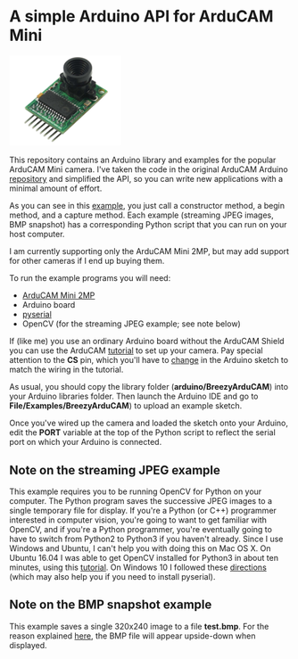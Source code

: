 # A simple Arduino API for ArduCAM Mini

<img src="image.png" width=200>

This repository contains an Arduino library and examples for the popular ArduCAM Mini camera. 
I've taken the code in the original ArduCAM Arduino [repository](https://github.com/ArduCAM/Arduino) 
and simplified the API, so you can write new applications with a minimal amount of effort.  

As you can see in this 
<a href="https://github.com/simondlevy/BreezyArduCAM/blob/master/arduino/BreezyArduCAM/examples/JPEGStream/JPEGStream.ino#L27-L45">example</a>,
you just call a constructor method, a begin method, and a capture method.
Each example
(streaming JPEG images, BMP snapshot) has a corresponding Python script that you can run on your host 
computer.

I am currently supporting only the ArduCAM Mini 2MP, but may add support for other cameras if I end
up buying them.

To run the example programs you will need:

<ul>
<li> <a href="http://www.arducam.com/tag/arducam-mini">ArduCAM Mini 2MP</a>
<li> Arduino board
<li> <a href="https://pypi.python.org/pypi/pyserial">pyserial</a>
<li> OpenCV (for the streaming JPEG example; see note below)
</ul>

If (like me) you use an ordinary Arduino board without the ArduCAM Shield you can use the ArduCAM 
[tutorial](http://www.arducam.com/knowledge-base/category/tutorial/arduino/) to set up your camera.
Pay special attention to the <b>CS</b> pin, which you'll have to 
[change](http://www.arducam.com/wp-content/uploads/2017/06/cs.jpg) in the Arduino
sketch to match the wiring in the tutorial.

As usual, you should copy the library folder (<b>arduino/BreezyArduCAM</b>) into your Arduino libraries folder.
Then launch the Arduino IDE and go to <b>File/Examples/BreezyArduCAM</b>) to upload an example sketch.

Once you've wired up the camera and loaded the sketch onto your Arduino, edit the <b>PORT</b> variable
at the top of the Python script to reflect the serial port on which your Arduino is connected.

<h2>Note on the streaming JPEG example</h2>

This example requires you to be running OpenCV for Python on your computer.  The Python program saves the
successive JPEG images to a single temporary file for display.  If you're a
Python (or C++) programmer interested in computer vision, you're going to want
to get familiar with OpenCV, and if you're a Python programmer, you're
eventually going to have to switch from Python2 to Python3 if you haven't
already.  Since I use Windows and Ubuntu, I can't help you with doing this on
Mac OS X.  On Ubuntu 16.04 I was able to get OpenCV installed for Python3 in
about ten minutes, using this
[tutorial](http://cyaninfinite.com/tutorials/installing-opencv-in-ubuntu-for-python-3/).
On Windows 10 I followed these
[directions](https://www.solarianprogrammer.com/2016/09/17/install-opencv-3-with-python-3-on-windows/)
(which may also help you if you need to install pyserial).

<h2>Note on the BMP snapshot example</h2>

This example saves a single 320x240 image to a file <b>test.bmp</b>.  For the reason explained 
[here](https://stackoverflow.com/questions/8346115/why-are-bmps-stored-upside-down), 
the BMP file will appear upside-down when displayed.
